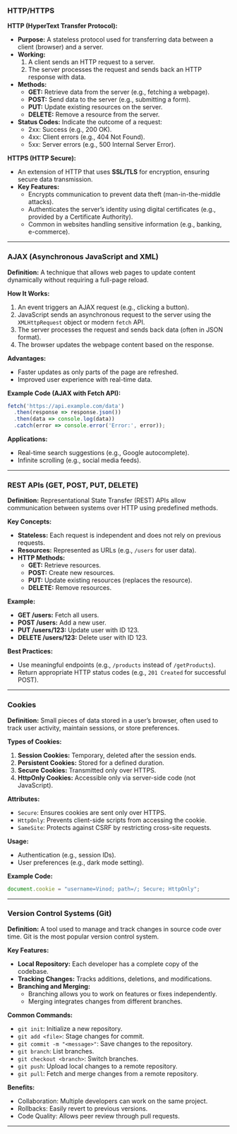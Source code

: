 


### **HTTP/HTTPS**
**HTTP (HyperText Transfer Protocol):**  
- **Purpose:** A stateless protocol used for transferring data between a client (browser) and a server.  
- **Working:**  
  1. A client sends an HTTP request to a server.  
  2. The server processes the request and sends back an HTTP response with data.  
- **Methods:**
  - **GET:** Retrieve data from the server (e.g., fetching a webpage).
  - **POST:** Send data to the server (e.g., submitting a form).
  - **PUT:** Update existing resources on the server.
  - **DELETE:** Remove a resource from the server.  
- **Status Codes:** Indicate the outcome of a request:
  - 2xx: Success (e.g., 200 OK).
  - 4xx: Client errors (e.g., 404 Not Found).
  - 5xx: Server errors (e.g., 500 Internal Server Error).  

**HTTPS (HTTP Secure):**  
- An extension of HTTP that uses **SSL/TLS** for encryption, ensuring secure data transmission.
- **Key Features:**
  - Encrypts communication to prevent data theft (man-in-the-middle attacks).
  - Authenticates the server’s identity using digital certificates (e.g., provided by a Certificate Authority).
  - Common in websites handling sensitive information (e.g., banking, e-commerce).

---

### **AJAX (Asynchronous JavaScript and XML)**
**Definition:** A technique that allows web pages to update content dynamically without requiring a full-page reload.  

**How It Works:**  
1. An event triggers an AJAX request (e.g., clicking a button).  
2. JavaScript sends an asynchronous request to the server using the `XMLHttpRequest` object or modern `fetch` API.  
3. The server processes the request and sends back data (often in JSON format).  
4. The browser updates the webpage content based on the response.  

**Advantages:**  
- Faster updates as only parts of the page are refreshed.
- Improved user experience with real-time data.

**Example Code (AJAX with Fetch API):**
```javascript
fetch('https://api.example.com/data')
  .then(response => response.json())
  .then(data => console.log(data))
  .catch(error => console.error('Error:', error));
```

**Applications:**  
- Real-time search suggestions (e.g., Google autocomplete).  
- Infinite scrolling (e.g., social media feeds).  

---

### **REST APIs (GET, POST, PUT, DELETE)**  
**Definition:** Representational State Transfer (REST) APIs allow communication between systems over HTTP using predefined methods.

**Key Concepts:**
- **Stateless:** Each request is independent and does not rely on previous requests.
- **Resources:** Represented as URLs (e.g., `/users` for user data).
- **HTTP Methods:**
  - **GET:** Retrieve resources.
  - **POST:** Create new resources.
  - **PUT:** Update existing resources (replaces the resource).
  - **DELETE:** Remove resources.

**Example:**
- **GET /users:** Fetch all users.
- **POST /users:** Add a new user.
- **PUT /users/123:** Update user with ID 123.
- **DELETE /users/123:** Delete user with ID 123.

**Best Practices:**
- Use meaningful endpoints (e.g., `/products` instead of `/getProducts`).
- Return appropriate HTTP status codes (e.g., `201 Created` for successful POST).

---

### **Cookies**
**Definition:** Small pieces of data stored in a user’s browser, often used to track user activity, maintain sessions, or store preferences.  

**Types of Cookies:**
1. **Session Cookies:** Temporary, deleted after the session ends.
2. **Persistent Cookies:** Stored for a defined duration.
3. **Secure Cookies:** Transmitted only over HTTPS.
4. **HttpOnly Cookies:** Accessible only via server-side code (not JavaScript).

**Attributes:**
- `Secure`: Ensures cookies are sent only over HTTPS.
- `HttpOnly`: Prevents client-side scripts from accessing the cookie.
- `SameSite`: Protects against CSRF by restricting cross-site requests.

**Usage:**
- Authentication (e.g., session IDs).
- User preferences (e.g., dark mode setting).

**Example Code:**
```javascript
document.cookie = "username=Vinod; path=/; Secure; HttpOnly";
```

---

### **Version Control Systems (Git)**
**Definition:** A tool used to manage and track changes in source code over time. Git is the most popular version control system.  

**Key Features:**
- **Local Repository:** Each developer has a complete copy of the codebase.
- **Tracking Changes:** Tracks additions, deletions, and modifications.
- **Branching and Merging:**
  - Branching allows you to work on features or fixes independently.
  - Merging integrates changes from different branches.

**Common Commands:**
- `git init`: Initialize a new repository.
- `git add <file>`: Stage changes for commit.
- `git commit -m "<message>"`: Save changes to the repository.
- `git branch`: List branches.
- `git checkout <branch>`: Switch branches.
- `git push`: Upload local changes to a remote repository.
- `git pull`: Fetch and merge changes from a remote repository.

**Benefits:**
- Collaboration: Multiple developers can work on the same project.
- Rollbacks: Easily revert to previous versions.
- Code Quality: Allows peer review through pull requests.

---
